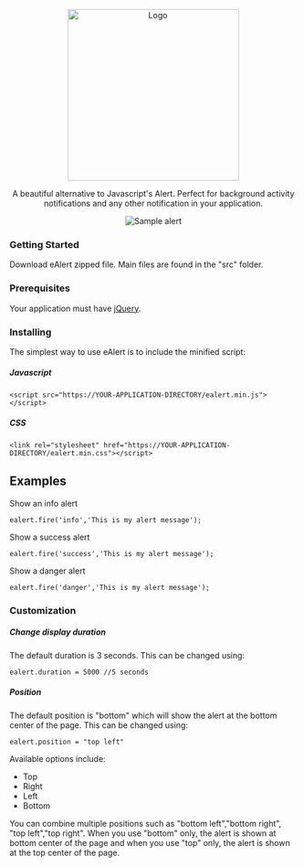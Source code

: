 <p align="center">
    <img alt="Logo" src="" width="300">
</p>

<p align="center">
A beautiful alternative to Javascript's Alert. 
Perfect for background activity notifications and any other notification in your application. 
</p>
<p align="center">
  <img alt="Sample alert" src="">
</p>

### Getting Started

Download eAlert zipped file. Main files are found in the "src" folder. 

### Prerequisites

Your application must have [jQuery](https://jquery.com). 


### Installing

The simplest way to use eAlert is to include the minified script:

##### Javascript
```
<script src="https://YOUR-APPLICATION-DIRECTORY/ealert.min.js"></script>
```

##### CSS
```
<link rel="stylesheet" href="https://YOUR-APPLICATION-DIRECTORY/ealert.min.css"></script>
```

## Examples

Show an info alert
```
ealert.fire('info','This is my alert message');
```

Show a success alert
```
ealert.fire('success','This is my alert message');
```

Show a danger alert
```
ealert.fire('danger','This is my alert message');
```

### Customization

##### Change display duration

The default duration is 3 seconds. This can be changed using:

```
ealert.duration = 5000 //5 seconds
```

##### Position

The default position is "bottom" which will show the alert at the bottom
center of the page. This can be changed using: 

```
ealert.position = "top left"
```

Available options include:
* Top
* Right
* Left
* Bottom

You can combine multiple positions such as "bottom left","bottom right",
"top left","top right". When you use "bottom" only, the alert is shown at
bottom center of the page and when you use "top" only, the alert is shown
at the top center of the page.
